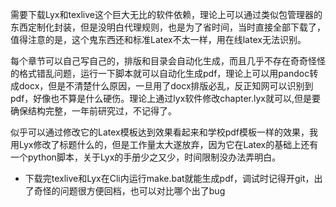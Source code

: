 

 需要下载Lyx和texlive这个巨大无比的软件依赖，理论上可以通过类似包管理器的东西定制化封装，但是没明白代理规则，也是为了省时间，当时直接全部下载了，值得注意的是，这个鬼东西还和标准Latex不太一样，用在线latex无法识别。


 每个章节可以自己写自己的，排版和目录会自动化生成，而且几乎不存在奇奇怪怪的格式错乱问题，运行一下脚本就可以自动化生成pdf，理论上可以用pandoc转成docx，但是不清楚什么原因，一旦用了docx排版必乱，反正知网可以识别到pdf，好像也不算是什么硬伤。理论上通过lyx软件修改chapter.lyx就可以,但是要确保结构完整，一年前研究过，不记得了。


 似乎可以通过修改它的Latex模板达到效果看起来和学校pdf模板一样的效果，我用Lyx修改了标题什么的，但是工作量太大遂放弃，因为它在Latex的基础上还有一个python脚本，关于Lyx的手册少之又少，时间限制没办法弄明白。

 
 * 下载完texlive和Lyx在Cli内运行make.bat就能生成pdf，调试时记得开git，出了奇怪的问题很方便回档，也可以对比哪个出了bug